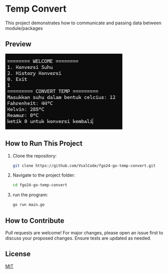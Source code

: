 # Temp Convert

This project demonstrates how to communicate and passing data between module/packages 

## Preview

![Preview](./image.png)

## How to Run This Project

1. Clone the repository:
   ```bash
   git clone https://github.com/VsalCode/fgo24-go-temp-convert.git
   ```

2. Navigate to the project folder:
   ```bash
   cd fgo24-go-temp-convert
   ```

3. run the program:
   ```bash
   go run main.go
   ```


## How to Contribute
Pull requests are welcome! For major changes, please open an issue first to discuss your proposed changes. Ensure tests are updated as needed.

## License
[MIT](https://opensource.org/license/mit)
